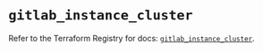 # `gitlab_instance_cluster`

Refer to the Terraform Registry for docs: [`gitlab_instance_cluster`](https://registry.terraform.io/providers/gitlabhq/gitlab/17.2.0/docs/resources/instance_cluster).
